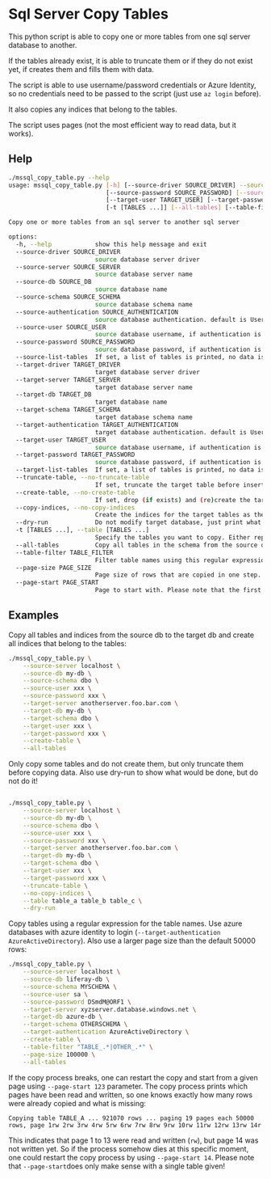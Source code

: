 # Sql Server Copy Tables

This python script is able to copy one or more tables from one sql server database to another.

If the tables already exist, it is able to truncate them or if they do not exist yet, if creates them and fills them with data.

The script is able to use username/password credentials or Azure Identity, so no credentials need to be passed to the script (just use ```az login``` before).

It also copies any indices that belong to the tables.

The script uses pages (not the most efficient way to read data, but it works).

## Help

```bash
./mssql_copy_table.py --help         
usage: mssql_copy_table.py [-h] [--source-driver SOURCE_DRIVER] --source-server SOURCE_SERVER --source-db SOURCE_DB [--source-schema SOURCE_SCHEMA] [--source-authentication SOURCE_AUTHENTICATION] [--source-user SOURCE_USER]
                           [--source-password SOURCE_PASSWORD] [--source-list-tables] [--target-driver TARGET_DRIVER] --target-server TARGET_SERVER --target-db TARGET_DB [--target-schema TARGET_SCHEMA] [--target-authentication TARGET_AUTHENTICATION]
                           [--target-user TARGET_USER] [--target-password TARGET_PASSWORD] [--target-list-tables] [--truncate-table | --no-truncate-table] [--create-table | --no-create-table] [--copy-indices | --no-copy-indices] [--dry-run]
                           [-t [TABLES ...]] [--all-tables] [--table-filter TABLE_FILTER] [--page-size PAGE_SIZE] [--page-start PAGE_START]

Copy one or more tables from an sql server to another sql server

options:
  -h, --help            show this help message and exit
  --source-driver SOURCE_DRIVER
                        source database server driver
  --source-server SOURCE_SERVER
                        source database server name
  --source-db SOURCE_DB
                        source database name
  --source-schema SOURCE_SCHEMA
                        source database schema name
  --source-authentication SOURCE_AUTHENTICATION
                        source database authentication. default is UsernamePassword. Possible to use AzureActiveDirectory
  --source-user SOURCE_USER
                        source database username, if authentication is set to UsenamePassword
  --source-password SOURCE_PASSWORD
                        source database password, if authentication is set to UsenamePassword
  --source-list-tables  If set, a list of tables is printed, no data is copied!
  --target-driver TARGET_DRIVER
                        target database server driver
  --target-server TARGET_SERVER
                        target database server name
  --target-db TARGET_DB
                        target database name
  --target-schema TARGET_SCHEMA
                        target database schema name
  --target-authentication TARGET_AUTHENTICATION
                        target database authentication. default is UsernamePassword. Possible to use AzureActiveDirectory
  --target-user TARGET_USER
                        source database username, if authentication is set to UsenamePassword
  --target-password TARGET_PASSWORD
                        source database password, if authentication is set to UsenamePassword
  --target-list-tables  If set, a list of tables is printed, no data is copied!
  --truncate-table, --no-truncate-table
                        If set, truncate the target table before inserting rows from source table. If this option is set, the tables are NOT recreated, even if --create-table is used!
  --create-table, --no-create-table
                        If set, drop (if exists) and (re)create the target table before inserting rows from source table. All columns, types and not-null and primary key constraints will also be copied. Indices of the table will also be recreated if not prevented by --no-copy-indices flag
  --copy-indices, --no-copy-indices
                        Create the indices for the target tables as they exist on the source table
  --dry-run             Do not modify target database, just print what would happen
  -t [TABLES ...], --table [TABLES ...]
                        Specify the tables you want to copy. Either repeat "-t <name> -t <name2>" or by "-t <name> <name2>"
  --all-tables          Copy all tables in the schema from the source db to the target db
  --table-filter TABLE_FILTER
                        Filter table names using this regular expression (regexp must match table names). Use with "--all-tables" or one of the "list-tables" arguments.
  --page-size PAGE_SIZE
                        Page size of rows that are copied in one step. Depending on the size of table, values between 50000 (default) and 500000 are working well.
  --page-start PAGE_START
                        Page to start with. Please note that the first page number ist 1 to match the output during copying of the data. The output of a page number indicates the page is read. The "w" after the page number shows that the pages was successfully written. Please also note that this settings does not make much sense if you copy more than one table!
```

## Examples

Copy all tables and indices from the source db to the target db and create all indices that belong to the tables:

```bash
./mssql_copy_table.py \
    --source-server localhost \
    --source-db my-db \
    --source-schema dbo \
    --source-user xxx \
    --source-password xxx \
    --target-server anotherserver.foo.bar.com \
    --target-db my-db \
    --target-schema dbo \
    --target-user xxx \
    --target-password xxx \
    --create-table \
    --all-tables  
```

Only copy some tables and do not create them, but only truncate them before copying data. Also use dry-run to show what would be done, but do not do it!

```bash

./mssql_copy_table.py \
    --source-server localhost \
    --source-db my-db \
    --source-schema dbo \
    --source-user xxx \
    --source-password xxx \
    --target-server anotherserver.foo.bar.com \
    --target-db my-db \
    --target-schema dbo \
    --target-user xxx \
    --target-password xxx \
    --truncate-table \
    --no-copy-indices \
    --table table_a table_b table_c \
    --dry-run
```

Copy tables using a regular expression for the table names. Use azure databases with azure identity to login (```--target-authentication AzureActiveDirectory```). Also use a larger page size than the default 50000 rows:

```bash
./mssql_copy_table.py \
    --source-server localhost \
    --source-db liferay-db \
    --source-schema MYSCHEMA \
    --source-user sa \
    --source-password DSmdM@ORF1 \
    --target-server xyzserver.database.windows.net \
    --target-db azure-db \
    --target-schema OTHERSCHEMA \
    --target-authentication AzureActiveDirectory \
    --create-table \
    --table-filter "TABLE_.*|OTHER_.*" \
    --page-size 100000 \
    --all-tables
```

If the copy process breaks, one can restart the copy and start from a given page using ```--page-start 123``` parameter.
The copy process prints which pages have been read and written, so one knows exactly how many rows were already copied and what is missing:

```
Copying table TABLE_A ... 921070 rows ... paging 19 pages each 50000 rows, page 1rw 2rw 3rw 4rw 5rw 6rw 7rw 8rw 9rw 10rw 11rw 12rw 13rw 14r
```

This indicates that page 1 to 13 were read and written (```rw```), but page 14 was not written yet. So if the process somehow dies at this specific moment, one could restart the copy process by using ```--page-start 14```.
Please note that ```--page-start```does only make sense with a single table given!
